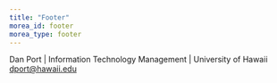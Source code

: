```yaml
---
title: "Footer"
morea_id: footer
morea_type: footer
---
```


Dan Port | Information Technology Management | University of Hawaii <br>
dport@hawaii.edu<br>


